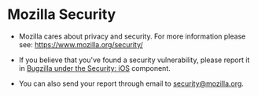 # Mozilla Security #

- Mozilla cares about privacy and security. For more information please see: https://www.mozilla.org/security/

- If you believe that you've found a security vulnerability, please report it in [Bugzilla under the Security: iOS](https://bugzilla.mozilla.org/enter_bug.cgi?product=Focus&components=Security:+iOS) component.

- You can also send your report through email to [security@mozilla.org](mailto:security@mozilla.com).
